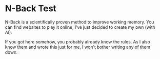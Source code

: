 # N-Back Test
N-Back is a scientifically proven method to improve working memory. You can find websites to play it online, I've just decided to create my own (with AI).

If you got here somehow, you probably already know the rules. As I also know them and wrote this just for me, I won't bother writing any of them down.
